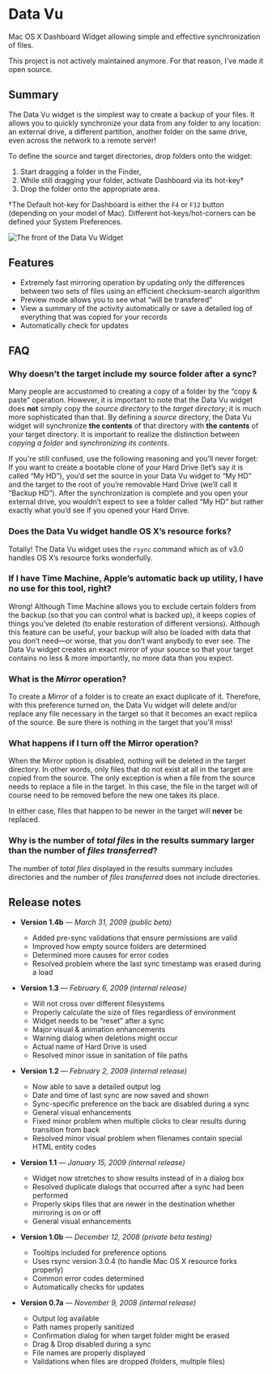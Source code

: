 # Data Vu

Mac OS X Dashboard Widget allowing simple and effective synchronization of files.

This project is not actively maintained anymore. For that reason, I've made it open source.


## Summary

The Data Vu widget is the simplest way to create a backup of your files. It allows you to quickly synchronize your data from any folder to any location: an external drive, a different partition, another folder on the same drive, even across the network to a remote server!

To define the source and target directories, drop folders onto the widget:

1. Start dragging a folder in the Finder,
2. While still dragging your folder, activate Dashboard via its hot-key†
3. Drop the folder onto the appropriate area.

†The Default hot-key for Dashboard is either the `F4` or `F12` button (depending on your model of Mac). Different hot-keys/hot-corners can be defined your System Preferences.

![The front of the Data Vu Widget](http://demoive.github.io/Data-Vu/data-vu-icon.png)


## Features

- Extremely fast mirroring operation by updating only the differences between two sets of files using an efficient checksum-search algorithm
- Preview mode allows you to see what “will be transfered”
- View a summary of the activity automatically or save a detailed log of everything that was copied for your records
- Automatically check for updates


## FAQ

### Why doesn’t the target include my source folder after a sync?

Many people are accustomed to creating a copy of a folder by the “copy & paste” operation. However, it is important to note that the Data Vu widget does **not** simply copy the _source directory_ to the _target directory_; it is much more sophisticated than that. By defining a _source_ directory, the Data Vu widget will synchronize **the contents** of that directory with **the contents** of your target directory. It is important to realize the distinction between _copying a folder_ and _synchronizing its contents_.

If you're still confused, use the following reasoning and you’ll never forget: If you want to create a bootable clone of your Hard Drive (let’s say it is called “My HD”), you’d set the source in your Data Vu widget to “My HD” and the target to the root of you’re removable Hard Drive (we’ll call it “Backup HD”). After the synchronization is complete and you open your external drive, you wouldn’t expect to see a folder called “My HD” but rather exactly what you’d see if you opened your Hard Drive.

### Does the Data Vu widget handle OS X’s resource forks?

Totally! The Data Vu widget uses the `rsync` command which as of v3.0 handles OS X’s resource forks wonderfully.

### If I have Time Machine, Apple’s automatic back up utility, I have no use for this tool, right?

Wrong! Although Time Machine allows you to exclude certain folders from the backup (so that you can control what is backed up), it keeps copies of things you’ve deleted (to enable restoration of different versions). Although this feature can be useful, your backup will also be loaded with data that you don’t need—or worse, that you don’t want anybody to ever see. The Data Vu widget creates an exact mirror of your source so that your target contains no less & more importantly, no more data than you expect.

### What is the _Mirror_ operation?

To create a _Mirror_ of a folder is to create an exact duplicate of it. Therefore, with this preference turned on, the Data Vu widget will delete and/or replace any file necessary in the target so that it becomes an exact replica of the source. Be sure there is nothing in the target that you'll miss!

### What happens if I turn off the Mirror operation?

When the Mirror option is disabled, nothing will be deleted in the target directory. In other words, only files that do not exist at all in the target are copied from the source. The only exception is when a file from the source needs to replace a file in the target. In this case, the file in the target will of course need to be removed before the new one takes its place.

In either case, files that happen to be newer in the target will **never** be replaced.

### Why is the number of _total files_ in the results summary larger than the number of _files transferred_?

The number of _total files_ displayed in the results summary includes directories and the number of _files transferred_ does not include directories.


## Release notes

- **Version 1.4b** — _March 31, 2009 (public beta)_
  - Added pre-sync validations that ensure permissions are valid
  - Improved how empty source folders are determined
  - Determined more causes for error codes
  - Resolved problem where the last sync timestamp was erased during a load

- **Version 1.3** — _February 6, 2009 (internal release)_
  - Will not cross over different filesystems
  - Properly calculate the size of files regardless of environment
  - Widget needs to be “reset” after a sync
  - Major visual & animation enhancements
  - Warning dialog when deletions might occur
  - Actual name of Hard Drive is used
  - Resolved minor issue in sanitation of file paths

- **Version 1.2** — _February 2, 2009 (internal release)_
  - Now able to save a detailed output log
  - Date and time of last sync are now saved and shown
  - Sync-specific preference on the back are disabled during a sync
  - General visual enhancements
  - Fixed minor problem when multiple clicks to clear results during transition from back
  - Resolved minor visual problem when filenames contain special HTML entity codes

- **Version 1.1** — _January 15, 2009 (internal release)_
  - Widget now stretches to show results instead of in a dialog box
  - Resolved duplicate dialogs that occurred after a sync had been performed
  - Properly skips files that are newer in the destination whether mirroring is on or off
  - General visual enhancements

- **Version 1.0b** — _December 12, 2008 (private beta testing)_
  - Tooltips included for preference options
  - Uses rsync version 3.0.4 (to handle Mac OS X resource forks properly)
  - Common error codes determined
  - Automatically checks for updates

- **Version 0.7a** — _November 9, 2008 (internal release)_
  - Output log available
  - Path names properly sanitized
  - Confirmation dialog for when target folder might be erased
  - Drag & Drop disabled during a sync
  - File names are properly displayed
  - Validations when files are dropped (folders, multiple files)

